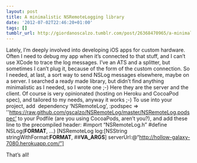 ```yaml
---
layout: post
title: A minimalistic NSRemoteLogging library
date: '2012-07-02T22:46:20+01:00'
tags: []
tumblr_url: http://giordanoscalzo.tumblr.com/post/26368470965/a-minimalistic-nsremotelogging-library
---
```

Lately, I’m deeply involved into developing iOS apps for custom hardware.
Often I need to debug my app when it’s connected to that stuff, and I can’t use XCode to trace the log messages.
I’ve an ATS and a splitter, but sometimes I can’t plug it, because of the form of the custom connection.
So I needed, at last, a sort way to send NSLog messages elsewhere, maybe on a server.
I searched a ready made library, but didn’t find anything minimalistic as I needed, so I wrote one ;-)
Here they are the server and the client.
Of course is very opinionated (hosting on Heroku and CocoaPod spec), and tailored to my needs, anyway it works ;-)
To use into your project, add 
dependency ‘NSRemoteLog’, :podspec => ''https://raw.github.com/gscalzo/NSRemoteLog/master/NSRemoteLog.podspec’
to your Podfile (are you using CocoaPods, aren’t you?), and add these line to the precompiled header:
#import “NSRemoteLog.h”
#define NSLog(__FORMAT__, …) [NSRemoteLog log:[NSString stringWithFormat:__FORMAT__, ##__VA_ARGS__] serverUrl:@“http://hollow-galaxy-7080.herokuapp.com/”]

That’s all!

